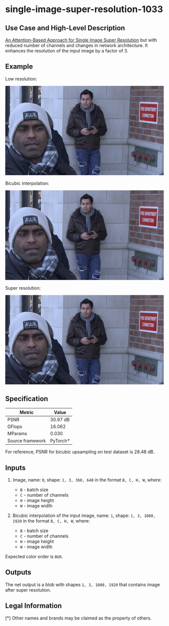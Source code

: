 # single-image-super-resolution-1033

## Use Case and High-Level Description

[An Attention-Based Approach for Single Image Super Resolution](https://arxiv.org/abs/1807.06779) but with reduced number of
channels and changes in network architecture. It enhances the resolution of the input image by a factor of 3.

## Example

Low resolution:

![](./description/street_640x360.png)

Bicubic interpolation:

![](./description/x3c_street_640x360.png)

Super resolution:

![](./description/x3_street_640x360.png)

## Specification

| Metric                          | Value                                     |
|---------------------------------|-------------------------------------------|
| PSNR                            | 30.97 dB                                  |
| GFlops                          | 16.062                                    |
| MParams                         | 0.030                                     |
| Source framework                | PyTorch\*                                 |

For reference, PSNR for bicubic upsampling on test dataset is 28.48 dB.

## Inputs

1. Image, name: `0`, shape: `1, 3, 360, 640` in the format `B, C, H, W`, where:

    - `B` - batch size
    - `C` - number of channels
    - `H` - image height
    - `W` - image width

2. Bicubic interpolation of the input image, name: `1`, shape: `1, 3, 1080, 1920` in the format `B, C, H, W`, where:

    - `B` - batch size
    - `C` - number of channels
    - `H` - image height
    - `W` - image width

  Expected color order is `BGR`.

## Outputs

The net output is a blob with shapes `1, 3, 1080, 1920` that contains image after super resolution.

## Legal Information
[*] Other names and brands may be claimed as the property of others.
